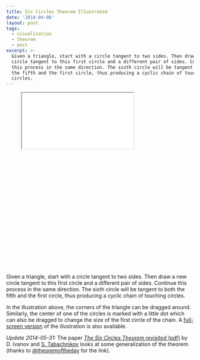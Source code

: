 ```yaml
---
title: Six Circles Theorem Illustrated
date: '2014-04-06'
layout: post
tags:
  - visualization
  - theorem
  - post
excerpt: >-
  Given a triangle, start with a circle tangent to two sides. Then draw a new
  circle tangent to this first circle and a different pair of sides. Continue
  this process in the same direction. The sixth circle will be tangent to both
  the fifth and the first circle, thus producing a cyclic chain of touching
  circles.
---
```

<figure>
  <div class="aspect-ratio" style="padding-bottom: 75%"><iframe src="/media/intgfx/six-circles-theorem.html"></iframe></div>
</figure>

Given a triangle, start with a circle tangent to two sides. Then draw a new circle tangent to this first circle and a different pair of sides. Continue this process in the same direction. The sixth circle will be tangent to both the fifth and the first circle, thus producing a cyclic chain of touching circles.

In the illustration above, the corners of the triangle can be dragged around. Similarly, the center of one of the circles is marked with a little dot which can also be dragged to change the size of the first circle of the chain. A [full-screen version](/media/intgfx/six-circles-theorem.html) of the illustration is also available.

*Update 2014-05-31:* The paper [*The Six Circles Theorem revisited* (pdf)](http://www.math.psu.edu/tabachni/prints/Circles.pdf) by D.&nbsp;Ivanov and [S.&nbsp;Tabachnikov](http://www.math.psu.edu/tabachni/) looks at some generalization of the theorem (thanks to [@theoremoftheday](https://twitter.com/theoremoftheday) for the link).
